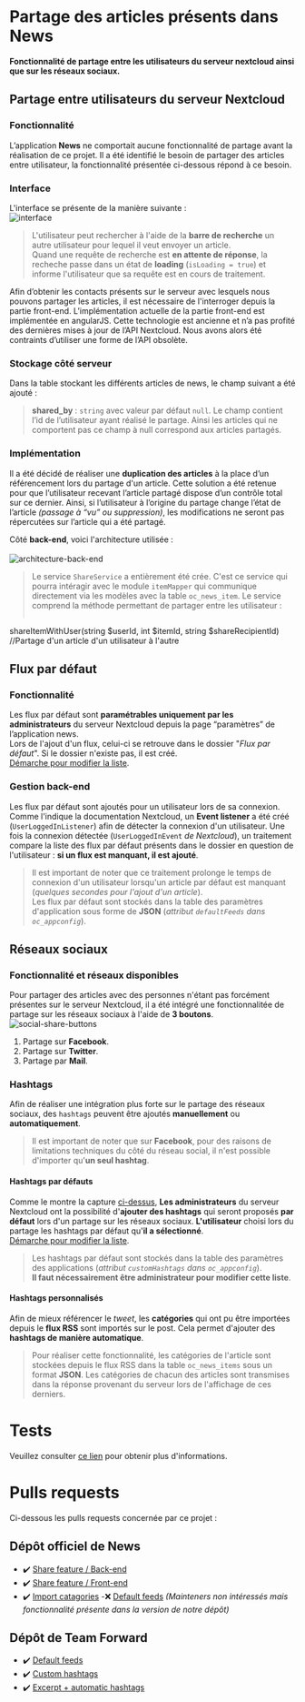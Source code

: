 # Partage des articles présents dans News
**Fonctionnalité de partage entre les utilisateurs du serveur nextcloud ainsi que sur les réseaux sociaux.**
## Partage entre utilisateurs du serveur Nextcloud
### Fonctionnalité
L’application **News** ne comportait aucune fonctionnalité de partage avant la réalisation de ce projet. Il a été identifié le besoin de partager des articles entre utilisateur, la fonctionnalité présentée ci-dessous répond à ce besoin. 
### Interface
L'interface se présente de la manière suivante :<br>
![interface](/img/dropdown_nohashtags.png)
>L'utilisateur peut rechercher à l'aide de la **barre de recherche** un autre utilisateur pour lequel il veut envoyer un article.<br>Quand une requête de recherche est **en attente de réponse**, la recheche passe dans un état de **loading** (`isLoading = true`) et informe l'utilisateur que sa requête est en cours de traitement.  

Afin d’obtenir les contacts présents sur le serveur avec lesquels nous pouvons partager les articles, il est nécessaire de l'interroger depuis la partie front-end. 
L’implémentation actuelle de la partie front-end est implémentée en angularJS. Cette technologie est ancienne et n’a pas profité des dernières mises à jour de l’API Nextcloud. Nous avons alors été contraints d’utiliser une forme de l’API obsolète. 
### Stockage côté serveur
Dans la table stockant les différents articles de news, le champ suivant a été ajouté :
>**shared_by** : `string` avec valeur par défaut `null`. Le champ contient l’id de l’utilisateur ayant réalisé le partage. Ainsi les articles qui ne comportent pas ce champ à null correspond aux articles partagés.

### Implémentation
Il a été décidé de réaliser une **duplication des articles** à la place d’un référencement lors du partage d'un article. Cette solution a été retenue pour que l’utilisateur recevant l’article partagé dispose d’un contrôle total sur ce dernier. Ainsi, si l’utilisateur à l’origine du partage change l’état de l’article *(passage à “vu” ou suppression)*, les modifications ne seront pas répercutées sur l’article qui a été partagé. 

Côté **back-end**, voici l'architecture utilisée :<br><br>
![architecture-back-end](/img/architecture_back_end.png)<br>
>Le service `ShareService` a entièrement été crée. C'est ce service qui pourra intéragir avec le module `itemMapper` qui communique directement via les modèles avec la table `oc_news_item`. Le service comprend la méthode permettant de partager entre les utilisateur :
>```php
shareItemWithUser(string $userId, int $itemId, string $shareRecipientId) //Partage d'un article d'un utilisateur à l'autre

## Flux par défaut
### Fonctionnalité  
Les flux par défaut sont **paramétrables uniquement par les administrateurs** du serveur Nextcloud depuis la page “paramètres” de l’application news.<br>
Lors de l'ajout d'un flux, celui-ci se retrouve dans le dossier "*Flux par défaut*". Si le dossier n'existe pas, il est créé.<br>
[Démarche pour modifier la liste](/manual?id=ajout-de-flux). 
### Gestion back-end
Les flux par défaut sont ajoutés pour un utilisateur lors de sa connexion.<br>
Comme l'indique la documentation Nextcloud, un **Event listener** a été créé (`UserLoggedInListener`) afin de détecter la connexion d'un utilisateur. Une fois la connexion détectée (`UserLoggedInEvent` *de Nextcloud*), un traitement compare la liste des flux par défaut présents dans le dossier en question de l'utilisateur : **si un flux est manquant, il est ajouté**.  
>Il est important de noter que ce traitement prolonge le temps de connexion d'un utilisateur lorsqu'un article par défaut est manquant (*quelques secondes pour l'ajout d'un article*).<br>
Les flux par défaut sont stockés dans la table des paramètres d'application sous forme de **JSON** (*attribut `defaultFeeds` dans `oc_appconfig`*).


## Réseaux sociaux
### Fonctionnalité et réseaux disponibles 
Pour partager des articles avec des personnes n'étant pas forcément présentes sur le serveur Nextcloud, il a été intégré une fonctionnalitée de partage sur les réseaux sociaux à l'aide de **3 boutons**.<br>
[](#social-share)
![social-share-buttons](/img/social_share_buttons.png)
1. Partage sur **Facebook**.
1. Partage sur **Twitter**. 
1. Partage par **Mail**.

### Hashtags
Afin de réaliser une intégration plus forte sur le partage des réseaux sociaux, des `hashtags` peuvent être ajoutés **manuellement** ou **automatiquement**.  
>Il est important de noter que sur **Facebook**, pour des raisons de limitations techniques du côté du réseau social, il n'est possible d'importer qu'**un seul hashtag**.   
#### Hashtags par défauts 
Comme le montre la capture [ci-dessus](/?id=fonctionnalité-et-réseaux-disponibles), **Les administrateurs** du serveur Nextcloud ont la possibilité d'**ajouter des hashtags** qui seront proposés **par défaut** lors d'un partage sur les réseaux sociaux. **L'utilisateur** choisi lors du partage les hashtags par défaut qu'**il a sélectionné**.<br>
[Démarche pour modifier la liste](/manual?id=ajout-de-hashtags). 
>Les hashtags par défaut sont stockés dans la table des paramètres des applications (*attribut `customHashtags` dans `oc_appconfig`*).<br>
**Il faut nécessairement être administrateur pour modifier cette liste**.

#### Hashtags personnalisés
Afin de mieux référencer le *tweet*, les **catégories** qui ont pu être importées depuis le **flux RSS** sont importés sur le post. Cela permet d'ajouter des **hashtags de manière automatique**.<br>
>Pour réaliser cette fonctionnalité, les catégories de l'article sont stockées depuis le flux RSS dans la table `oc_news_items` sous un format **JSON**. Les catégories de chacun des articles sont transmises dans la réponse provenant du serveur lors de l'affichage de ces derniers. 
# Tests
Veuillez consulter [ce lien](/tests) pour obtenir plus d'informations. 
# Pulls requests
Ci-dessous les pulls requests concernée par ce projet :
## Dépôt officiel de News
- ✔️ [Share feature / Back-end](https://github.com/nextcloud/news/pull/1191)
- ✔️ [Share feature / Front-end](https://github.com/nextcloud/news/pull/1217)
- ✔️ [Import catagories](https://github.com/nextcloud/news/pull/1248)
-❌ [Default feeds](https://github.com/nextcloud/news/pull/1255) *(Mainteners non intéressés mais fonctionnalité présente dans la version de notre dépôt)*
## Dépôt de Team Forward
- ✔️ [Default feeds](https://gitlab.unistra.fr/team-forward/news/-/merge_requests/1)
- ✔️ [Custom hashtags](https://gitlab.unistra.fr/team-forward/news/-/merge_requests/2)
- ✔️ [Excerpt + automatic hashtags](https://gitlab.unistra.fr/team-forward/news/-/merge_requests/3)
